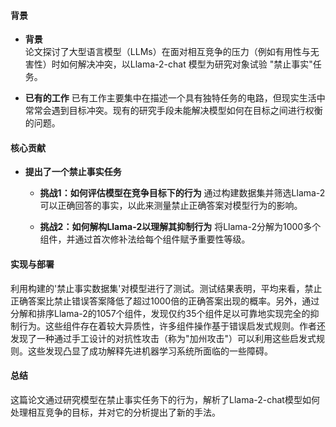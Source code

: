 #### 背景
- **背景**       
    论文探讨了大型语言模型（LLMs）在面对相互竞争的压力（例如有用性与无害性）时如何解决冲突，以Llama-2-chat 模型为研究对象试验 "禁止事实"任务。

- **已有的工作**
    已有工作主要集中在描述一个具有独特任务的电路，但现实生活中常常会遇到目标冲突。现有的研究手段未能解决模型如何在目标之间进行权衡的问题。

#### 核心贡献
- **提出了一个禁止事实任务**
    - **挑战1：如何评估模型在竞争目标下的行为**
        通过构建数据集并筛选Llama-2可以正确回答的事实，以此来测量禁止正确答案对模型行为的影响。
        
    - **挑战2：如何解构Llama-2以理解其抑制行为**
        将Llama-2分解为1000多个组件，并通过首次修补法给每个组件赋予重要性等级。

#### 实现与部署
利用构建的'禁止事实数据集'对模型进行了测试。测试结果表明，平均来看，禁止正确答案比禁止错误答案降低了超过1000倍的正确答案出现的概率。另外，通过分解和排序Llama-2的1057个组件，发现仅约35个组件足以可靠地实现完全的抑制行为。这些组件存在着较大异质性，许多组件操作基于错误启发式规则。作者还发现了一种通过手工设计的对抗性攻击（称为"加州攻击"）可以利用这些启发式规则。这些发现凸显了成功解释先进机器学习系统所面临的一些障碍。

#### 总结
这篇论文通过研究模型在禁止事实任务下的行为，解析了Llama-2-chat模型如何处理相互竞争的目标，并对它的分析提出了新的手法。